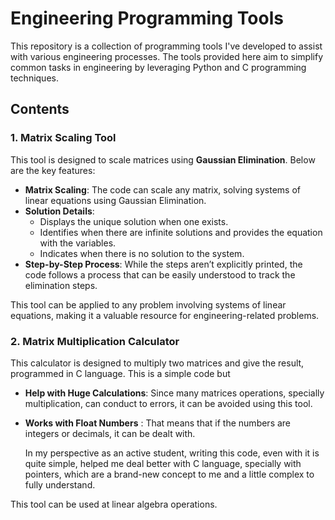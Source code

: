 # Engineering Programming Tools

This repository is a collection of programming tools I've developed to assist with various engineering processes. The tools provided here aim to simplify common tasks in engineering by leveraging Python and C programming techniques.

## Contents

### 1. Matrix Scaling Tool

This tool is designed to scale matrices using **Gaussian Elimination**. Below are the key features:

- **Matrix Scaling**: The code can scale any matrix, solving systems of linear equations using Gaussian Elimination.
- **Solution Details**:
  - Displays the unique solution when one exists.
  - Identifies when there are infinite solutions and provides the equation with the variables.
  - Indicates when there is no solution to the system.
- **Step-by-Step Process**: While the steps aren’t explicitly printed, the code follows a process that can be easily understood to track the elimination steps.
  
This tool can be applied to any problem involving systems of linear equations, making it a valuable resource for engineering-related problems.

### 2. Matrix Multiplication Calculator

This calculator is designed to multiply two matrices and give the result, programmed in C language. This is a simple code but
- **Help with Huge Calculations**: Since many matrices operations, specially multiplication, can conduct to errors, it can be avoided using this tool.
- **Works with Float Numbers** : That means that if the numbers are integers or decimals, it can be dealt with.

  In my perspective as an active student, writing this code, even with it is quite simple, helped me deal better with C language, specially with pointers, which are a brand-new concept to me and a little complex to fully understand.

This tool can be used at linear algebra operations.
